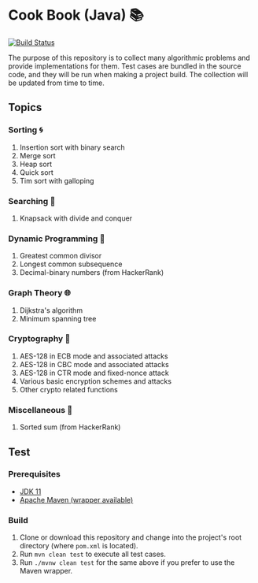 # Cook Book (Java) :books:

[![Build Status](https://travis-ci.org/Kairn/cook-book-java.svg?branch=master)](https://travis-ci.org/Kairn/cook-book-java)

The purpose of this repository is to collect many algorithmic problems and provide implementations for them. Test cases
are bundled in the source code, and they will be run when making a project build. The collection will be updated from
time to time.

## Topics

### Sorting :cyclone:

1. Insertion sort with binary search
2. Merge sort
3. Heap sort
4. Quick sort
5. Tim sort with galloping

### Searching :mag_right:

1. Knapsack with divide and conquer

### Dynamic Programming :rocket:

1. Greatest common divisor
2. Longest common subsequence
3. Decimal-binary numbers (from HackerRank)

### Graph Theory :globe_with_meridians:

1. Dijkstra's algorithm
2. Minimum spanning tree

### Cryptography :key:

1. AES-128 in ECB mode and associated attacks
2. AES-128 in CBC mode and associated attacks
3. AES-128 in CTR mode and fixed-nonce attack
4. Various basic encryption schemes and attacks
5. Other crypto related functions

### Miscellaneous :balloon:

1. Sorted sum (from HackerRank)

## Test

### Prerequisites

* [JDK 11](https://openjdk.java.net/projects/jdk/11/)
* [Apache Maven (wrapper available)](https://maven.apache.org/download.cgi)

### Build

1. Clone or download this repository and change into the project's root directory (where `pom.xml` is located).
2. Run `mvn clean test` to execute all test cases.
3. Run `./mvnw clean test` for the same above if you prefer to use the Maven wrapper.